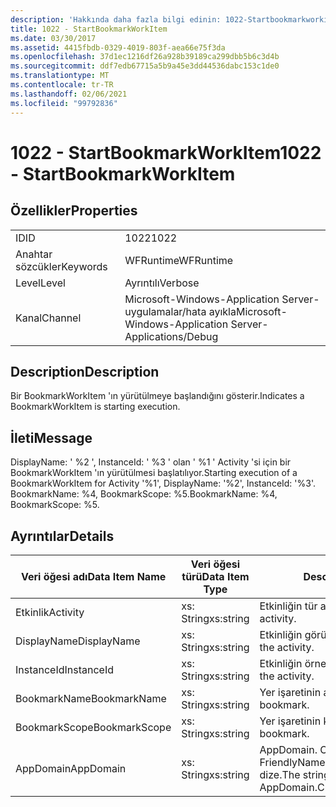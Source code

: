 ```yaml
---
description: 'Hakkında daha fazla bilgi edinin: 1022-Startbookmarkworkıtem'
title: 1022 - StartBookmarkWorkItem
ms.date: 03/30/2017
ms.assetid: 4415fbdb-0329-4019-803f-aea66e75f3da
ms.openlocfilehash: 37d1ec1216df26a928b39189ca299dbb5b6c3d4b
ms.sourcegitcommit: ddf7edb67715a5b9a45e3dd44536dabc153c1de0
ms.translationtype: MT
ms.contentlocale: tr-TR
ms.lasthandoff: 02/06/2021
ms.locfileid: "99792836"
---
```

# <a name="1022---startbookmarkworkitem"></a><span data-ttu-id="854e6-103">1022 - StartBookmarkWorkItem</span><span class="sxs-lookup"><span data-stu-id="854e6-103">1022 - StartBookmarkWorkItem</span></span>

## <a name="properties"></a><span data-ttu-id="854e6-104">Özellikler</span><span class="sxs-lookup"><span data-stu-id="854e6-104">Properties</span></span>  
  
|||  
|-|-|  
|<span data-ttu-id="854e6-105">ID</span><span class="sxs-lookup"><span data-stu-id="854e6-105">ID</span></span>|<span data-ttu-id="854e6-106">1022</span><span class="sxs-lookup"><span data-stu-id="854e6-106">1022</span></span>|  
|<span data-ttu-id="854e6-107">Anahtar sözcükler</span><span class="sxs-lookup"><span data-stu-id="854e6-107">Keywords</span></span>|<span data-ttu-id="854e6-108">WFRuntime</span><span class="sxs-lookup"><span data-stu-id="854e6-108">WFRuntime</span></span>|  
|<span data-ttu-id="854e6-109">Level</span><span class="sxs-lookup"><span data-stu-id="854e6-109">Level</span></span>|<span data-ttu-id="854e6-110">Ayrıntılı</span><span class="sxs-lookup"><span data-stu-id="854e6-110">Verbose</span></span>|  
|<span data-ttu-id="854e6-111">Kanal</span><span class="sxs-lookup"><span data-stu-id="854e6-111">Channel</span></span>|<span data-ttu-id="854e6-112">Microsoft-Windows-Application Server-uygulamalar/hata ayıkla</span><span class="sxs-lookup"><span data-stu-id="854e6-112">Microsoft-Windows-Application Server-Applications/Debug</span></span>|  
  
## <a name="description"></a><span data-ttu-id="854e6-113">Description</span><span class="sxs-lookup"><span data-stu-id="854e6-113">Description</span></span>  

 <span data-ttu-id="854e6-114">Bir BookmarkWorkItem 'ın yürütülmeye başlandığını gösterir.</span><span class="sxs-lookup"><span data-stu-id="854e6-114">Indicates a BookmarkWorkItem is starting execution.</span></span>  
  
## <a name="message"></a><span data-ttu-id="854e6-115">İleti</span><span class="sxs-lookup"><span data-stu-id="854e6-115">Message</span></span>  

 <span data-ttu-id="854e6-116">DisplayName: ' %2 ', InstanceId: ' %3 ' olan ' %1 ' Activity 'si için bir BookmarkWorkItem 'ın yürütülmesi başlatılıyor.</span><span class="sxs-lookup"><span data-stu-id="854e6-116">Starting execution of a BookmarkWorkItem for Activity '%1', DisplayName: '%2', InstanceId: '%3'.</span></span>  <span data-ttu-id="854e6-117">BookmarkName: %4, BookmarkScope: %5.</span><span class="sxs-lookup"><span data-stu-id="854e6-117">BookmarkName: %4, BookmarkScope: %5.</span></span>  
  
## <a name="details"></a><span data-ttu-id="854e6-118">Ayrıntılar</span><span class="sxs-lookup"><span data-stu-id="854e6-118">Details</span></span>  
  
|<span data-ttu-id="854e6-119">Veri öğesi adı</span><span class="sxs-lookup"><span data-stu-id="854e6-119">Data Item Name</span></span>|<span data-ttu-id="854e6-120">Veri öğesi türü</span><span class="sxs-lookup"><span data-stu-id="854e6-120">Data Item Type</span></span>|<span data-ttu-id="854e6-121">Description</span><span class="sxs-lookup"><span data-stu-id="854e6-121">Description</span></span>|  
|--------------------|--------------------|-----------------|  
|<span data-ttu-id="854e6-122">Etkinlik</span><span class="sxs-lookup"><span data-stu-id="854e6-122">Activity</span></span>|<span data-ttu-id="854e6-123">xs: String</span><span class="sxs-lookup"><span data-stu-id="854e6-123">xs:string</span></span>|<span data-ttu-id="854e6-124">Etkinliğin tür adı.</span><span class="sxs-lookup"><span data-stu-id="854e6-124">The type name of the activity.</span></span>|  
|<span data-ttu-id="854e6-125">DisplayName</span><span class="sxs-lookup"><span data-stu-id="854e6-125">DisplayName</span></span>|<span data-ttu-id="854e6-126">xs: String</span><span class="sxs-lookup"><span data-stu-id="854e6-126">xs:string</span></span>|<span data-ttu-id="854e6-127">Etkinliğin görünen adı.</span><span class="sxs-lookup"><span data-stu-id="854e6-127">The display name of the activity.</span></span>|  
|<span data-ttu-id="854e6-128">InstanceId</span><span class="sxs-lookup"><span data-stu-id="854e6-128">InstanceId</span></span>|<span data-ttu-id="854e6-129">xs: String</span><span class="sxs-lookup"><span data-stu-id="854e6-129">xs:string</span></span>|<span data-ttu-id="854e6-130">Etkinliğin örnek kimliği.</span><span class="sxs-lookup"><span data-stu-id="854e6-130">The instance id of the activity.</span></span>|  
|<span data-ttu-id="854e6-131">BookmarkName</span><span class="sxs-lookup"><span data-stu-id="854e6-131">BookmarkName</span></span>|<span data-ttu-id="854e6-132">xs: String</span><span class="sxs-lookup"><span data-stu-id="854e6-132">xs:string</span></span>|<span data-ttu-id="854e6-133">Yer işaretinin adı.</span><span class="sxs-lookup"><span data-stu-id="854e6-133">The name of the bookmark.</span></span>|  
|<span data-ttu-id="854e6-134">BookmarkScope</span><span class="sxs-lookup"><span data-stu-id="854e6-134">BookmarkScope</span></span>|<span data-ttu-id="854e6-135">xs: String</span><span class="sxs-lookup"><span data-stu-id="854e6-135">xs:string</span></span>|<span data-ttu-id="854e6-136">Yer işaretinin kapsamı.</span><span class="sxs-lookup"><span data-stu-id="854e6-136">The scope of the bookmark.</span></span>|  
|<span data-ttu-id="854e6-137">AppDomain</span><span class="sxs-lookup"><span data-stu-id="854e6-137">AppDomain</span></span>|<span data-ttu-id="854e6-138">xs: String</span><span class="sxs-lookup"><span data-stu-id="854e6-138">xs:string</span></span>|<span data-ttu-id="854e6-139">AppDomain. CurrentDomain. FriendlyName tarafından döndürülen dize.</span><span class="sxs-lookup"><span data-stu-id="854e6-139">The string returned by AppDomain.CurrentDomain.FriendlyName.</span></span>|

